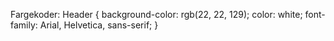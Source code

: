Fargekoder:
Header {
 background-color: rgb(22, 22, 129);
    color: white;
    font-family: Arial, Helvetica, sans-serif;
}


